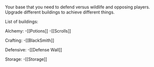 Your base that you need to defend versus wildlife and opposing players.
Upgrade different buildings to achieve different things.


List of buildings:

Alchemy:
-[[Potions]]
-[[Scrolls]]

Crafting:
-[[BlackSmith]]

Defensive:
-[[Defense Wall]]

Storage:
-[[Storage]]
